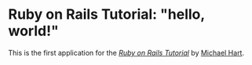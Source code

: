 # Ruby on Rails Tutorial: "hello, world!"

This is the first application for the 
[*Ruby on Rails Tutorial*](http://www.railstutorial.org)
by [Michael Hart](http://www.michaelhartl.com/).
